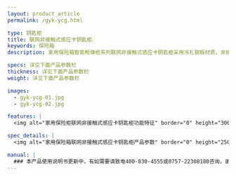 ```yaml
---
layout: product_article
permalink: /gyk-ycg.html

type: 钥匙柜
title: 联网非接触式感应卡钥匙柜
keywords: 保险箱
description: 家用保险箱智能枪弹柜系列联网非接触式感应卡钥匙柜采用冷扎钢板材质，非接触式感应卡，电磁铁开启，净重25公斤，单位或公共模式。

specs: 详见下面产品参数栏
thickness: 详见下面产品参数栏
weight: 详见下面产品参数栏

images:
  - gyk-ycg-01.jpg
  - gyk-ycg-02.jpg

features: |
  <img alt="家用保险柜联网非接触式感应卡钥匙柜功能特征" border="0" height="300" src="%PRODIMGS%/gyk-ycg-gn.jpg" width="538" />

spec_details: |
  <img alt="家用保险箱联网非接触式感应卡钥匙柜产品参数" border="0" height="250" src="%PRODIMGS%/gyk-ycg-cpcs.jpg" width="538" />

manual: |
  ### 本产品使用说明书更新中，有如需要请致电400-830-4555或0757-22308180咨询，谢谢!
---
```

